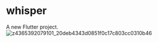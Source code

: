 # whisper

A new Flutter project.
![z4365392079101_20deb4343d0851f0c17c803cc0310b46](https://github.com/Trung15010802/Whisper/assets/90593296/b084e437-9902-4a44-81ab-779bb44987b9)
